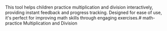 This tool helps children practice multiplication and division interactively, providing instant feedback and progress tracking. Designed for ease of use, it's perfect for improving math skills through engaging exercises.# math-practice
Multiplication and Division
